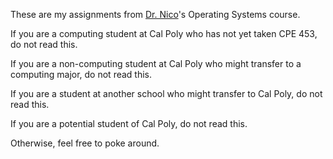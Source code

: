 These are my assignments from [Dr. Nico]'s Operating Systems course.

If you are a computing student at Cal Poly who has not yet taken CPE 453, do
not read this.

If you are a non-computing student at Cal Poly who might transfer to a
computing major, do not read this.

If you are a student at another school who might transfer to Cal Poly, do not
read this.

If you are a potential student of Cal Poly, do not read this.

Otherwise, feel free to poke around.

[Dr. Nico]: http://users.csc.calpoly.edu/~pnico/

